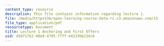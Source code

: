 ```yaml
---
content_type: resource
description: This file contains information regarding lecture 1.
file: /media/https%3A/open-learning-course-data-rc.s3.amazonaws.com/15-067-competitive-decision-making-and-negotiation-spring-2011/4507176248e8479577ffe4233bb224c6_MIT15_067S11_intro.pdf
file_type: application/pdf
resourcetype: Document
title: Lecture 1 Anchoring and First Offers
uid: 45071762-48e8-4795-77ff-e4233bb224c6
---
```

